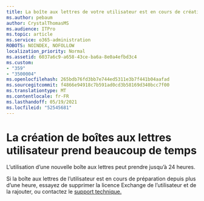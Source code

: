 ```yaml
---
title: La boîte aux lettres de votre utilisateur est en cours de création
ms.author: pebaum
author: CrystalThomasMS
ms.audience: ITPro
ms.topic: article
ms.service: o365-administration
ROBOTS: NOINDEX, NOFOLLOW
localization_priority: Normal
ms.assetid: 6037a6c9-a658-43ce-ba6a-8e0a4efbd3c4
ms.custom:
- "359"
- "3500004"
ms.openlocfilehash: 265bdb76fd3bb7e744ed5311e3b7f441b04aafad
ms.sourcegitcommit: f4866e94918c7b591ad0cd3b58169d340bcc7f00
ms.translationtype: MT
ms.contentlocale: fr-FR
ms.lasthandoff: 05/19/2021
ms.locfileid: "52545681"
---
```

# <a name="user-mailbox-creation-is-taking-a-long-time"></a>La création de boîtes aux lettres utilisateur prend beaucoup de temps

L’utilisation d’une nouvelle boîte aux lettres peut prendre jusqu’à 24 heures.
  
Si la boîte aux lettres de l’utilisateur est en cours de préparation depuis plus d’une heure, essayez de supprimer la licence Exchange de l’utilisateur et de la rajouter, ou contactez le [support technique.](https://go.microsoft.com/fwlink/p/?linkid=518322)
